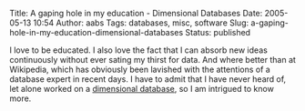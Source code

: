 Title: A gaping hole in my education - Dimensional Databases
Date: 2005-05-13 10:54
Author: aabs
Tags: databases, misc, software
Slug: a-gaping-hole-in-my-education-dimensional-databases
Status: published

I love to be educated. I also love the fact that I can absorb new ideas continuously without ever sating my thirst for data. And where better than at Wikipedia, which has obviously been lavished with the attentions of a database expert in recent days. I have to admit that I have never heard of, let alone worked on a [dimensional database](http://en.wikipedia.org/wiki/Dimensional_database), so I am intrigued to know more.
